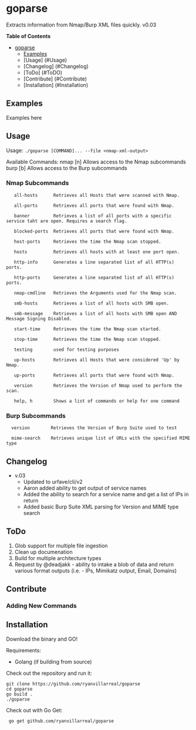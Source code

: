 # goparse
Extracts information from Nmap/Burp XML files quickly. 
v0.03

**Table of Contents**
- [goparse](#goparse)
  - [Examples](#Examples)
  - [Usage] (#Usage)
  - [Changelog] (#Changelog)
  - [ToDo] (#ToDO)
  - [Contribute] (#Contribute)
  - [Installation] (#Installation)

## Examples

Examples here

## Usage

   Usage: `./goparse [COMMAND]... --file <nmap-xml-output>`
  
   Available Commands: 
   nmap [n]       Allows access to the Nmap subcommands
   burp [b]       Allows access to the Burp subcommands


### Nmap Subcommands
```
   all-hosts      Retrieves all Hosts that were scanned with Nmap.
   
   all-ports      Retrieves all ports that were found with Nmap.
   
   banner         Retrieves a list of all ports with a specific service taht are open. Requires a search flag.
   
   blocked-ports  Retrieves all ports that were found with Nmap.
   
   host-ports     Retrieves the time the Nmap scan stopped.
   
   hosts          Retrieves all hosts with at least one port open.
   
   http-info      Generates a line separated list of all HTTP(s) ports.
   
   http-ports     Generates a line separated list of all HTTP(s) ports.
   
   nmap-cmdline   Retrieves the Arguments used for the Nmap scan.
   
   smb-hosts      Retrieves a list of all hosts with SMB open.
   
   smb-message    Retrieves a list of all hosts with SMB open AND Message Signing Disabled.
   
   start-time     Retrieves the time the Nmap scan started.
   
   stop-time      Retrieves the time the Nmap scan stopped.
   
   testing        used for testing purposes
   
   up-hosts       Retrieves all Hosts that were considered 'Up' by Nmap.
   
   up-ports       Retrieves all ports that were found with Nmap.
   
   version        Retrieves the Version of Nmap used to perform the scan.
   
   help, h        Shows a list of commands or help for one command
```

### Burp Subcommands
 ```
   version        Retrieves the Version of Burp Suite used to test

   mime-search    Retrieves unique list of URLs with the specified MIME type
 ```

  
## Changelog
  - v.03
      - Updated to urfave/cli/v2
      - Aaron added ability to get output of service names
      - Added the ability to search for a service name and get a list of IPs in return
      - Added basic Burp Suite XML parsing for Version and MIME type search   

## ToDo
1. Glob support for multiple file ingestion 
2. Clean up documenation
3. Build for multiple architecture types
4. Request by @deadjakk - ability to intake a blob of data and return various format outputs (i.e. - IPs, Mimikatz output, Email, Domains)

## Contribute

### Adding New Commands

## Installation

Download the binary and GO!

Requirements: 
* Golang (if building from source)

Check out the repository and run it: 
  ```
  git clone https://github.com/ryanvillarreal/goparse
  cd goparse
  go build . 
  ./goparse
  ```
  
Check out with Go Get: 
 ```
  go get github.com/ryanvillarreal/goparse
 ```
  
